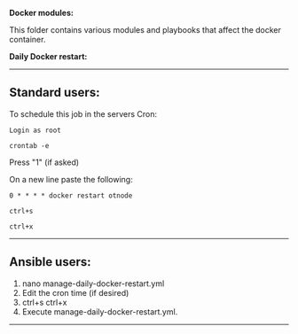 __Docker modules:__

This folder contains various modules and playbooks that affect the docker container.

__Daily Docker restart:__  

---
## Standard users:
To schedule this job in the servers Cron:

```
Login as root
```
```
crontab -e
```
Press "1" (if asked)   

On a new line paste the following:

```
0 * * * * docker restart otnode
```
```
ctrl+s
```
```
ctrl+x
```
---
## Ansible users:

1. nano manage-daily-docker-restart.yml
2. Edit the cron time (if desired)
3. ctrl+s ctrl+x
4. Execute manage-daily-docker-restart.yml.
---